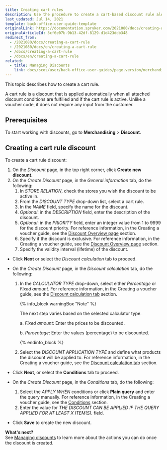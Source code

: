 ```yaml
---
title: Creating cart rules
description: Use the procedure to create a cart-based discount rule along with its conditions in the Back Office.
last_updated: Jul 14, 2021
template: back-office-user-guide-template
originalLink: https://documentation.spryker.com/2021080/docs/creating-a-cart-rule
originalArticleId: 3cf6e07b-9b13-42df-8129-d1d423ddb348
redirect_from:
  - /2021080/docs/creating-a-cart-rule
  - /2021080/docs/en/creating-a-cart-rule
  - /docs/creating-a-cart-rule
  - /docs/en/creating-a-cart-rule
related:
  - title: Managing Discounts
    link: docs/scos/user/back-office-user-guides/page.version/merchandising/discount/managing-discounts.html
---
```


This topic describes how to create a cart rule.

A cart rule is a discount that is applied automatically when all attached discount conditions are fulfilled and if the cart rule is active. Unlike a voucher code, it does not require any input from the customer.

## Prerequisites

To start working with discounts, go to **Merchandising** > **Discount**.

## Creating a cart rule discount

To create a cart rule discount:
1. On the *Discount* page, in the top right corner, click **Create new discount**.
2. On the *Create Discount* page, in the *General information* tab, do the following:
    1. In *STORE RELATION*, check the stores you wish the discount to be active in.
    2. From the *DISCOUNT TYPE* drop-down list, select a cart rule.
    3. In the *NAME* field, specify the name for the discount.
    4. _Optional_: in the *DESCRIPTION* field, enter the description of the discount.
    5. _Optional_: in the *PRIORITY* field, enter an integer value from 1 to 9999 for the discount priority. For reference information, in the Creating a voucher guide, see the [Discount Overview page](/docs/scos/user/back-office-user-guides/{{page.version}}/merchandising/discount/creating-vouchers.html#discount-overview-page) section.
    6. Specify if the discount is exclusive. For reference information, in the Creating a voucher guide, see the [Discount Overview page](/docs/scos/user/back-office-user-guides/{{page.version}}/merchandising/discount/creating-vouchers.html#discount-overview-page) section.
    7. Specify the validity interval (lifetime) of the discount.
* Click **Next** or select the *Discount calculation* tab to proceed.

* On the *Create Discount* page, in the *Discount calculation* tab, do the following:
    1.  In the *CALCULATOR TYPE* drop-down, select either *Percentage* or *Fixed amount*. For reference information, in the Creating a voucher guide, see the [Discount calculation tab](/docs/scos/user/back-office-user-guides/{{page.version}}/merchandising/discount/creating-vouchers.html#discount-calculation-tab) section.

        {% info_block warningBox "Note" %}

        The next step varies based on the selected calculator type:

          a. *Fixed amount*: Enter the prices to be discounted.
          
          b. *Percentage*: Enter the values (percentage) to be discounted.

        {% endinfo_block %}

    2. Select the *DISCOUNT APPLICATION TYPE* and define what products the discount will be applied to. For reference information, in the Creating a voucher guide, see the [Discount calculation tab](/docs/scos/user/back-office-user-guides/{{page.version}}/merchandising/discount/creating-vouchers.html#discount-calculation-tab) section.
 * Click **Next**, or select the **Conditions** tab to proceed.
 * On the *Create Discount* page, in the *Conditions* tab, do the following:
    1. Select the *APPLY WHEN* conditions or click **Plain query** and enter the query manually. For reference information, in the Creating a voucher guide, see the [Conditions](/docs/scos/user/back-office-user-guides/{{page.version}}/merchandising/discount/creating-vouchers.html#conditions) section.
    2. Enter the value for *THE DISCOUNT CAN BE APPLIED IF THE QUERY APPLIED FOR AT LEAST X ITEM(S).* field.
* Click **Save** to create the new discount.


**What's next?**
<br>See [Managing discounts](/docs/scos/user/back-office-user-guides/{{page.version}}/merchandising/discount/managing-discounts.html) to learn more about the actions you can do once the discount is created.
